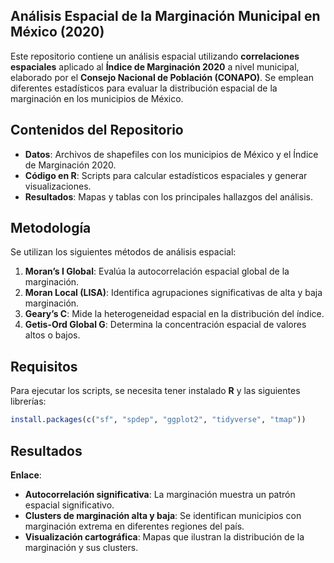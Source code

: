 
<!-- README.md is generated from README.Rmd. Please edit that file -->

## Análisis Espacial de la Marginación Municipal en México (2020)

Este repositorio contiene un análisis espacial utilizando
**correlaciones espaciales** aplicado al **Índice de Marginación 2020**
a nivel municipal, elaborado por el **Consejo Nacional de Población
(CONAPO)**. Se emplean diferentes estadísticos para evaluar la
distribución espacial de la marginación en los municipios de México.

## Contenidos del Repositorio

- **Datos**: Archivos de shapefiles con los municipios de México y el
  Índice de Marginación 2020.
- **Código en R**: Scripts para calcular estadísticos espaciales y
  generar visualizaciones.
- **Resultados**: Mapas y tablas con los principales hallazgos del
  análisis.

## Metodología

Se utilizan los siguientes métodos de análisis espacial:

1.  **Moran’s I Global**: Evalúa la autocorrelación espacial global de
    la marginación.
2.  **Moran Local (LISA)**: Identifica agrupaciones significativas de
    alta y baja marginación.
3.  **Geary’s C**: Mide la heterogeneidad espacial en la distribución
    del índice.
4.  **Getis-Ord Global G**: Determina la concentración espacial de
    valores altos o bajos.

## Requisitos

Para ejecutar los scripts, se necesita tener instalado **R** y las
siguientes librerías:

``` r
install.packages(c("sf", "spdep", "ggplot2", "tidyverse", "tmap"))
```

## Resultados

**Enlace**:

- **Autocorrelación significativa**: La marginación muestra un patrón
  espacial significativo.
- **Clusters de marginación alta y baja**: Se identifican municipios con
  marginación extrema en diferentes regiones del país.
- **Visualización cartográfica**: Mapas que ilustran la distribución de
  la marginación y sus clusters.
